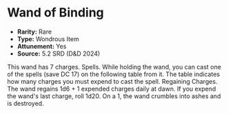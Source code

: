 # Wand of Binding

- **Rarity:** Rare
- **Type:** Wondrous Item
- **Attunement:** Yes
- **Source:** 5.2 SRD (D&D 2024)

This wand has 7 charges. Spells. While holding the wand, you can cast one of the spells (save DC 17) on the following table from it. The table indicates how many charges you must expend to cast the spell. Regaining Charges. The wand regains 1d6 + 1 expended charges daily at dawn. If you expend the wand's last charge, roll 1d20. On a 1, the wand crumbles into ashes and is destroyed.
